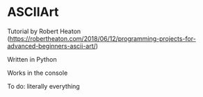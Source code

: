 # ASCIIArt
Tutorial by Robert Heaton (https://robertheaton.com/2018/06/12/programming-projects-for-advanced-beginners-ascii-art/)

Written in Python

Works in the console

To do: literally everything
